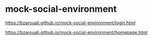 # mock-social-environment

https://bzarouali.github.io/mock-social-environment/login.html

https://bzarouali.github.io/mock-social-environment/homepage.html
